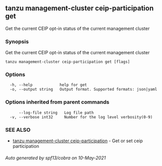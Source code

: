 ## tanzu management-cluster ceip-participation get

Get the current CEIP opt-in status of the current management cluster

### Synopsis

Get the current CEIP opt-in status of the current management cluster

```
tanzu management-cluster ceip-participation get [flags]
```

### Options

```
  -h, --help            help for get
  -o, --output string   Output format. Supported formats: json|yaml
```

### Options inherited from parent commands

```
      --log-file string   Log file path
  -v, --verbose int32     Number for the log level verbosity(0-9)
```

### SEE ALSO

* [tanzu management-cluster ceip-participation](tanzu_management-cluster_ceip-participation.md)	 - Get or set ceip participation

###### Auto generated by spf13/cobra on 10-May-2021
